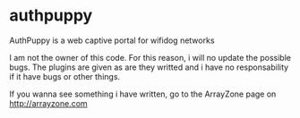 authpuppy
=========

AuthPuppy is a web captive portal for wifidog networks


I am not the owner of this code. For this reason, i will no update the possible bugs.
The plugins are given as are they writted and i have no responsability if it have bugs or other things.


If you wanna see something i have written, go to the ArrayZone page on http://arrayzone.com